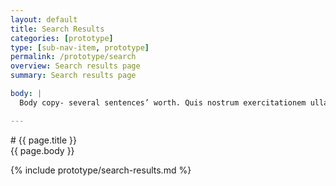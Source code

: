 ```yaml
---
layout: default
title: Search Results
categories: [prototype]
type: [sub-nav-item, prototype]
permalink: /prototype/search
overview: Search results page
summary: Search results page

body: |
  Body copy- several sentences’ worth. Quis nostrum exercitationem ullam corporis suscipit laboriosam, nisi ut et via procedat oratio quaerimus igitur, inquit, modo dixi, constituto, ut earum motus et iusto odio.

---
```


<div class="grid-container" markdown="1">
# {{ page.title }}

<div class="grid-row grid-gap-lg" markdown="1">
  {{ page.body }} 
</div>
</div>

{% include prototype/search-results.md %}

